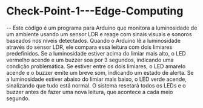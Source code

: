 # Check-Point-1---Edge-Computing

-- Este código é um programa para Arduino que monitora a luminosidade de um ambiente usando um sensor LDR e reage com sinais visuais e sonoros baseados nos níveis detectados. Quando o Arduino lê a luminosidade através do sensor LDR, ele compara essa leitura com dois limiares predefinidos. Se a luminosidade estiver acima do limiar mais alto, o LED vermelho acende e um buzzer soa por 3 segundos, indicando uma condição problemática. Se estiver entre os dois limiares, o LED amarelo acende e o buzzer emite um breve som, indicando um estado de alerta. Se a luminosidade estiver abaixo do limiar mais baixo, o LED verde acende, sinalizando que tudo está normal. O sistema resetará todos os LEDs e o buzzer antes de fazer uma nova leitura, que acontece a cada meio segundo.